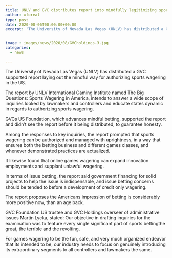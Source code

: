 ```yaml
---
title: UNLV and GVC distributes report into mindfully legitimizing sports wagering in the US
author: xforeal 
type: post
date: 2020-08-06T00:00:00+00:00
excerpt: 'The University of Nevada Las Vegas (UNLV) has distributed a GVC supported report laying out the mindful way for authorizing sports wagering in the US '


image : images/news/2020/08/GVCholdings-3.jpg
categories:
  - news

---
```

The University of Nevada Las Vegas (UNLV) has distributed a GVC supported report laying out the mindful way for authorizing sports wagering in the US. 

The report by UNLV International Gaming Institute named The Big Questions: Sports Wagering in America, intends to answer a wide scope of inquiries looked by lawmakers and controllers and educate states dynamic in regards to authorizing sports wagering. 

GVCs US Foundation, which advances mindful betting, supported the report and didn&#8217;t see the report before it being distributed, to guarantee honesty. 

Among the responses to key inquiries, the report prompted that sports wagering can be authorized and managed with uprightness, in a way that ensures both the betting business and different games classes, and whenever demonstrated practices are actualized. 

It likewise found that online games wagering can expand innovation employments and supplant unlawful wagering. 

In terms of issue betting, the report said government financing for solid projects to help the issue is indispensable, and issue betting concerns should be tended to before a development of credit only wagering. 

The report proposes the Americans impression of betting is considerably more positive now, than an age back. 

GVC Foundation US trustee and GVC Holdings overseer of administrative issues Martin Lycka, stated: Our objective in drafting inquiries for the examination was to feature every single significant part of sports bettingthe great, the terrible and the revolting. 

For games wagering to be the fun, safe, and very much organized endeavor that its intended to be, our industry needs to focus on genuinely introducing its extraordinary segments to all controllers and lawmakers the same.